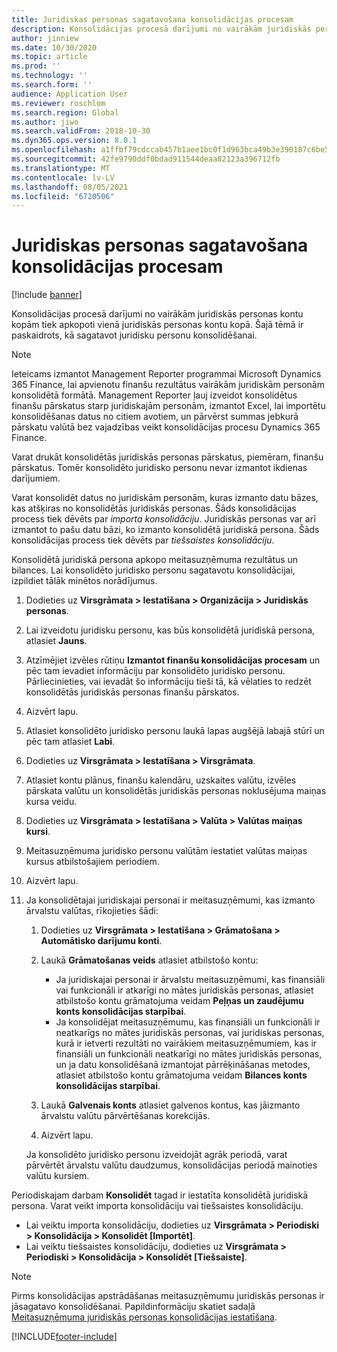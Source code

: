 ```yaml
---
title: Juridiskas personas sagatavošana konsolidācijas procesam
description: Konsolidācijas procesā darījumi no vairākām juridiskās personas kontu kopām tiek apkopoti vienā juridiskās personas kontu kopā. Šajā tēmā ir paskaidrots, kā sagatavot juridisku personu konsolidēšanai.
author: jinniew
ms.date: 10/30/2020
ms.topic: article
ms.prod: ''
ms.technology: ''
ms.search.form: ''
audience: Application User
ms.reviewer: roschlom
ms.search.region: Global
ms.author: jiwo
ms.search.validFrom: 2018-10-30
ms.dyn365.ops.version: 8.0.1
ms.openlocfilehash: a1ffbf79cdccab457b1aee1bc0f1d963bca49b3e390187c6be5da475f278a3d8
ms.sourcegitcommit: 42fe9790ddf0bdad911544deaa82123a396712fb
ms.translationtype: MT
ms.contentlocale: lv-LV
ms.lasthandoff: 08/05/2021
ms.locfileid: "6720506"
---
```

# <a name="prepare-a-legal-entity-for-the-consolidation-process"></a>Juridiskas personas sagatavošana konsolidācijas procesam

[!include [banner](../includes/banner.md)]

Konsolidācijas procesā darījumi no vairākām juridiskās personas kontu kopām tiek apkopoti vienā juridiskās personas kontu kopā. Šajā tēmā ir paskaidrots, kā sagatavot juridisku personu konsolidēšanai.

> [!NOTE]
> Ieteicams izmantot Management Reporter programmai Microsoft Dynamics 365 Finance, lai apvienotu finanšu rezultātus vairākām juridiskām personām konsolidētā formātā. Management Reporter ļauj izveidot konsolidētus finanšu pārskatus starp juridiskajām personām, izmantot Excel, lai importētu konsolidēšanas datus no citiem avotiem, un pārvērst summas jebkurā pārskatu valūtā bez vajadzības veikt konsolidācijas procesu Dynamics 365 Finance.

Varat drukāt konsolidētās juridiskās personas pārskatus, piemēram, finanšu pārskatus. Tomēr konsolidēto juridisko personu nevar izmantot ikdienas darījumiem.

Varat konsolidēt datus no juridiskām personām, kuras izmanto datu bāzes, kas atšķiras no konsolidētās juridiskās personas. Šāds konsolidācijas process tiek dēvēts par *importa konsolidāciju*. Juridiskās personas var arī izmantot to pašu datu bāzi, ko izmanto konsolidētā juridiskā persona. Šāds konsolidācijas process tiek dēvēts par *tiešsaistes konsolidāciju*.

Konsolidētā juridiskā persona apkopo meitasuzņēmuma rezultātus un bilances. Lai konsolidēto juridisko personu sagatavotu konsolidācijai, izpildiet tālāk minētos norādījumus.

1. Dodieties uz **Virsgrāmata \> Iestatīšana \> Organizācija \> Juridiskās personas**.
2. Lai izveidotu juridisku personu, kas būs konsolidētā juridiskā persona, atlasiet **Jauns**.
3. Atzīmējiet izvēles rūtiņu **Izmantot finanšu konsolidācijas procesam** un pēc tam ievadiet informāciju par konsolidēto juridisko personu. Pārliecinieties, vai ievadāt šo informāciju tieši tā, kā vēlaties to redzēt konsolidētās juridiskās personas finanšu pārskatos.
4. Aizvērt lapu.
5. Atlasiet konsolidēto juridisko personu laukā lapas augšējā labajā stūrī un pēc tam atlasiet **Labi**.
6. Dodieties uz **Virsgrāmata \> Iestatīšana \> Virsgrāmata**.
7. Atlasiet kontu plānus, finanšu kalendāru, uzskaites valūtu, izvēles pārskata valūtu un konsolidētās juridiskās personas noklusējuma maiņas kursa veidu. 
8. Dodieties uz **Virsgrāmata \> Iestatīšana \> Valūta \> Valūtas maiņas kursi**.
9. Meitasuzņēmuma juridisko personu valūtām iestatiet valūtas maiņas kursus atbilstošajiem periodiem.
10. Aizvērt lapu.
11. Ja konsolidētajai juridiskajai personai ir meitasuzņēmumi, kas izmanto ārvalstu valūtas, rīkojieties šādi:

    1. Dodieties uz **Virsgrāmata \> Iestatīšana \> Grāmatošana \> Automātisko darījumu konti**.
    2. Laukā **Grāmatošanas veids** atlasiet atbilstošo kontu:

        - Ja juridiskajai personai ir ārvalstu meitasuzņēmumi, kas finansiāli vai funkcionāli ir atkarīgi no mātes juridiskās personas, atlasiet atbilstošo kontu grāmatojuma veidam **Peļņas un zaudējumu konts konsolidācijas starpībai**.
        - Ja konsolidējat meitasuzņēmumu, kas finansiāli un funkcionāli ir neatkarīgs no mātes juridiskās personas, vai juridiskas personas, kurā ir ietverti rezultāti no vairākiem meitasuzņēmumiem, kas ir finansiāli un funkcionāli neatkarīgi no mātes juridiskās personas, un ja datu konsolidēšanā izmantojat pārrēķināšanas metodes, atlasiet atbilstošo kontu grāmatojuma veidam **Bilances konts konsolidācijas starpībai**.

    3. Laukā **Galvenais konts** atlasiet galvenos kontus, kas jāizmanto ārvalstu valūtu pārvērtēšanas korekcijās.
    4. Aizvērt lapu.

    Ja konsolidēto juridisko personu izveidojāt agrāk periodā, varat pārvērtēt ārvalstu valūtu daudzumus, konsolidācijas periodā mainoties valūtu kursiem.

Periodiskajam darbam **Konsolidēt** tagad ir iestatīta konsolidētā juridiskā persona. Varat veikt importa konsolidāciju vai tiešsaistes konsolidāciju.

- Lai veiktu importa konsolidāciju, dodieties uz **Virsgrāmata \> Periodiski \> Konsolidācija \> Konsolidēt \[Importēt\]**.
- Lai veiktu tiešsaistes konsolidāciju, dodieties uz **Virsgrāmata \> Periodiski \> Konsolidācija \> Konsolidēt \[Tiešsaiste\]**.

> [!NOTE]
> Pirms konsolidācijas apstrādāšanas meitasuzņēmumu juridiskās personas ir jāsagatavo konsolidēšanai. Papildinformāciju skatiet sadaļā [Meitasuzņēmuma juridiskās personas konsolidācijas iestatīšana](set-up-subsidiary-company-for-consolidation.md).


[!INCLUDE[footer-include](../../includes/footer-banner.md)]
